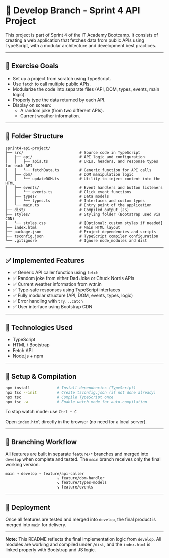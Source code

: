 # 🚧 Develop Branch - Sprint 4 API Project

This project is part of Sprint 4 of the IT Academy Bootcamp. It consists of creating a web application that fetches data from public APIs using TypeScript, with a modular architecture and development best practices.

---

## 📌 Exercise Goals

- Set up a project from scratch using TypeScript.
- Use `fetch` to call multiple public APIs.
- Modularize the code into separate files (API, DOM, types, events, main logic).
- Properly type the data returned by each API.
- Display on screen:
  - A random joke (from two different APIs).
  - Current weather information.

---

## 📁 Folder Structure

```
sprint4-api-project/
├── src/                         # Source code in TypeScript
│   ├── api/                     # API logic and configuration
│   │   ├── apis.ts              # URLs, headers, and response types for each API
│   │   └── fetchData.ts         # Generic function for API calls
│   ├── dom/                     # DOM manipulation logic
│   │   └── updateDOM.ts         # Utility to inject content into the HTML
│   ├── events/                  # Event handlers and button listeners
│   │   └── events.ts            # Click event functions
│   ├── types/                   # Data models
│   │   └── types.ts             # Interfaces and custom types
│   └── main.ts                  # Entry point of the application
├── dist/                        # Compiled output (JS)
├── styles/                      # Styling folder (Bootstrap used via CDN)
│   └── styles.css               # [Optional: custom styles if needed]
├── index.html                   # Main HTML layout
├── package.json                 # Project dependencies and scripts
├── tsconfig.json                # TypeScript compiler configuration
└── .gitignore                   # Ignore node_modules and dist
```

---

## ✅ Implemented Features

- ✅ Generic API caller function using `fetch`
- ✅ Random joke from either Dad Joke or Chuck Norris APIs
- ✅ Current weather information from wttr.in
- ✅ Type-safe responses using TypeScript interfaces
- ✅ Fully modular structure (API, DOM, events, types, logic)
- ✅ Error handling with `try...catch`
- ✅ User interface using Bootstrap CDN

---

## 🧰 Technologies Used

- TypeScript
- HTML / Bootstrap
- Fetch API
- Node.js + npm

---

## 🧪 Setup & Compilation

```bash
npm install            # Install dependencies (TypeScript)
npx tsc --init         # Create tsconfig.json (if not done already)
npx tsc                # Compile TypeScript once
npx tsc -w             # Enable watch mode for auto-compilation
```

To stop watch mode: use `Ctrl + C`

Open `index.html` directly in the browser (no need for a local server).

---

## 🔄 Branching Workflow

All features are built in separate `feature/*` branches and merged into `develop` when complete and tested. The `main` branch receives only the final working version.

```
main → develop → feature/api-caller
                       ↘ feature/dom-handler
                       ↘ feature/types-models
                       ↘ feature/events
```

---

## 🚀 Deployment

Once all features are tested and merged into `develop`, the final product is merged into `main` for delivery.

---


**Note:** This README reflects the final implementation logic from `develop`. All modules are working and compiled under `/dist`, and the `index.html` is linked properly with Bootstrap and JS logic.

